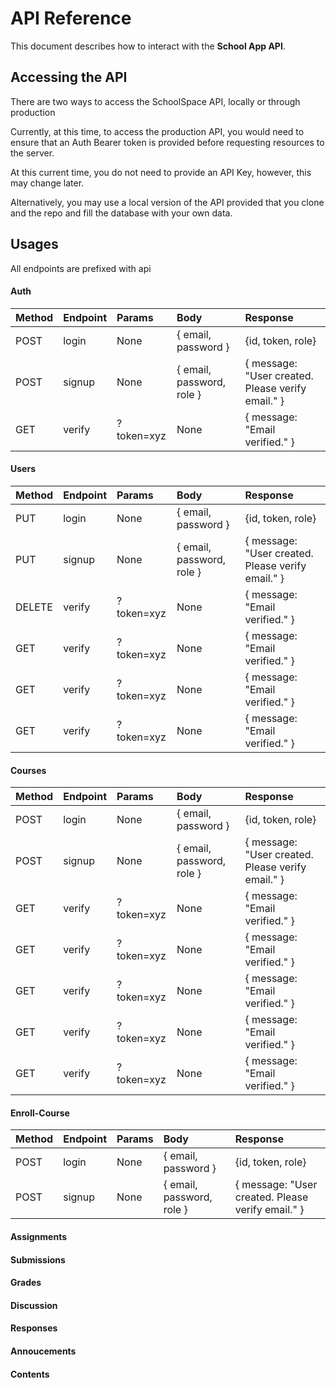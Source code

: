 # API Reference

This document describes how to interact with the **School App API**.  

## Accessing the API

There are two ways to access the SchoolSpace API, locally or through production

Currently, at this time, to access the production API, you would need to ensure that an Auth Bearer
token is provided before requesting resources to the server.

At this current time, you do not need to provide an API Key, however, this may change later.

Alternatively, you may use a local version of the API provided that you clone and the repo and fill the database with your own data.

## Usages

All endpoints are prefixed with api

#### Auth

| Method | Endpoint | Params | Body | Response |
|  :------- |  :------- | :------- | :------- | :------- |
| POST  | login  | None | { email, password }  | {id, token, role}  |
| POST  | signup  | None | { email, password, role }  | { message: "User created. Please verify email." } |
| GET  | verify  | ?token=xyz  | None | { message: "Email verified." } |

#### Users

| Method | Endpoint | Params | Body | Response |
|  :------- |  :------- | :------- | :------- | :------- |
| PUT  | login  | None | { email, password }  | {id, token, role}  |
| PUT  | signup  | None | { email, password, role }  | { message: "User created. Please verify email." } |
| DELETE  | verify  | ?token=xyz  | None | { message: "Email verified." } |
| GET  | verify  | ?token=xyz  | None | { message: "Email verified." } |
| GET  | verify  | ?token=xyz  | None | { message: "Email verified." } |
| GET  | verify  | ?token=xyz  | None | { message: "Email verified." } |

#### Courses

| Method | Endpoint | Params | Body | Response |
|  :------- |  :------- |   :------- | :------- | :------- |
| POST  | login  | None | { email, password }  | {id, token, role}  |
| POST  | signup  | None | { email, password, role }  | { message: "User created. Please verify email." } |
| GET  | verify  | ?token=xyz  | None | { message: "Email verified." } |
| GET  | verify  | ?token=xyz  | None | { message: "Email verified." } |
| GET  | verify  | ?token=xyz  | None | { message: "Email verified." } |
| GET  | verify  | ?token=xyz  | None | { message: "Email verified." } |
| GET  | verify  | ?token=xyz  | None | { message: "Email verified." } |

#### Enroll-Course

| Method | Endpoint | Params | Body | Response |
|  :------- |  :------- |   :------- | :------- | :------- |
| POST  | login  | None | { email, password }  | {id, token, role}  |
| POST  | signup  | None | { email, password, role }  | { message: "User created. Please verify email." } |

#### Assignments

#### Submissions

#### Grades

#### Discussion

#### Responses

#### Annoucements

#### Contents
